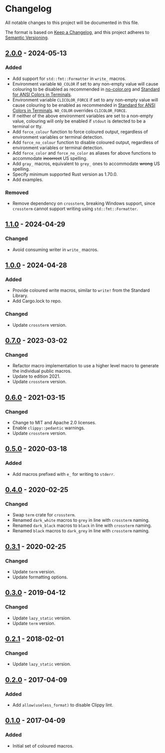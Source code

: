 # Changelog

All notable changes to this project will be documented in this file.

The format is based on [Keep a Changelog], and this project adheres to [Semantic Versioning].

[comment]: <> (Added:      new features)
[comment]: <> (Changed:    changes in existing functionality)
[comment]: <> (Deprecated: soon-to-be removed features)
[comment]: <> (Removed:    now removed features)
[comment]: <> (Fixed:      any bug fixes)
[comment]: <> (Security:   in case of vulnerabilities)

## [2.0.0] - 2024-05-13

### Added

- Add support for `std::fmt::Formatter` in `write_` macros.
- Environment variable `NO_COLOR` if set to any non-empty value will cause
  colouring to be disabled as recommended in [no-color.org] and
  [Standard for ANSI Colors in Terminals].
- Environment variable `CLICOLOR_FORCE` if set to any non-empty value will cause
  colouring to be enabled as recommended in
  [Standard for ANSI Colors in Terminals]. `NO_COLOR` overrides
  `CLICOLOR_FORCE`.
- If neither of the above environment variables are set to a non-empty value,
  colouring will only be enabled if `stdout` is detected to be a terminal or
  tty.
- Add `force_colour` function to force coloured output, regardless of
  environment variables or terminal detection.
- Add `force_no_colour` function to disable coloured output, regardless of
  environment variables or terminal detection.
- Add `force_color` and `force_no_color` as aliases for above functions to
  accommodate ~~incorrect~~ US spelling.
- Add `gray_` macros, equivalent to `grey_` ones to accommodate ~~wrong~~ US
  spelling.
- Specify minimum supported Rust version as 1.70.0.
- Add examples.

### Removed

- Remove dependency on `crossterm`, breaking Windows support, since `crossterm`
  cannot support writing using `std::fmt::Formatter`.

## [1.1.0] - 2024-04-29

### Changed

- Avoid consuming writer in `write_` macros.

## [1.0.0] - 2024-04-28

### Added

- Provide coloured write macros, similar to `write!` from the Standard Library.
- Add Cargo.lock to repo.

### Changed

- Update `crossterm` version.

## [0.7.0] - 2023-03-02

### Changed

- Refactor macro implementation to use a higher level macro to generate the individual public macros.
- Update to edition 2021.
- Update `crossterm` version.

## [0.6.0] - 2021-03-15

### Changed

- Change to MIT and Apache 2.0 licenses.
- Enable `clippy::pedantic` warnings.
- Update `crossterm` version.

## [0.5.0] - 2020-03-18

### Added

- Add macros prefixed with `e_` for writing to `stderr`.

## [0.4.0] - 2020-02-25

### Changed

- Swap `term` crate for `crossterm`.
- Renamed `dark_white` macros to `grey` in line with `crossterm` naming.
- Renamed `dark_black` macros to `black` in line with `crossterm` naming.
- Renamed `black` macros to `dark_grey` in line with `crossterm` naming.

## [0.3.1] - 2020-02-25

### Changed

- Update `term` version.
- Update formatting options.

## [0.3.0] - 2019-04-12

### Changed

- Update `lazy_static` version.
- Update `term` version.

## [0.2.1] - 2018-02-01

### Changed

- Update `lazy_static` version.

## [0.2.0] - 2017-04-09

### Added

- Add `allow(useless_format)` to disable Clippy lint.

## [0.1.0] - 2017-04-09

### Added

- Initial set of coloured macros.

[unreleased]: https://github.com/Fraser999/Colour/compare/v2.0.0...HEAD
[2.0.0]: https://github.com/Fraser999/Colour/compare/v1.1.0...v2.0.0
[1.1.0]: https://github.com/Fraser999/Colour/compare/v1.0.0...v1.1.0
[1.0.0]: https://github.com/Fraser999/Colour/compare/v0.7.0...v1.0.0
[0.7.0]: https://github.com/Fraser999/Colour/compare/v0.6.0...v0.7.0
[0.6.0]: https://github.com/Fraser999/Colour/compare/v0.5.0...v0.6.0
[0.5.0]: https://github.com/Fraser999/Colour/compare/v0.4.0...v0.5.0
[0.4.0]: https://github.com/Fraser999/Colour/compare/v0.3.1...v0.4.0
[0.3.1]: https://github.com/Fraser999/Colour/compare/v0.3.0...v0.3.1
[0.3.0]: https://github.com/Fraser999/Colour/compare/v0.2.1...v0.3.0
[0.2.1]: https://github.com/Fraser999/Colour/compare/v0.2.0...v0.2.1
[0.2.0]: https://github.com/Fraser999/Colour/compare/v0.1.0...v0.2.0
[0.1.0]: https://github.com/Fraser999/Colour/releases/tag/v0.1.0

[Keep a Changelog]: https://keepachangelog.com/en/1.1.0
[Semantic Versioning]: https://semver.org/spec/v2.0.0.html
[Standard for ANSI Colors in Terminals]: http://bixense.com/clicolors
[no-color.org]: https://no-color.org
